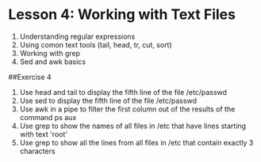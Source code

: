 # Lesson 4: Working with Text Files

1. Understanding regular expressions
2. Using comon text tools (tail, head, tr, cut, sort)
3. Working with grep
4. Sed and awk basics

##Exercise 4

1. Use head and tail to display the fifth line of the file /etc/passwd
2. Use sed to display the fifth line of the file /etc/passwd
3. Use awk in a pipe to filter the first column out of the results of the command ps aux
4. Use grep to show the names of all files in /etc that have lines starting with text 'root'
5. Use grep to show all the lines from all files in /etc that contain exactly 3 characters

